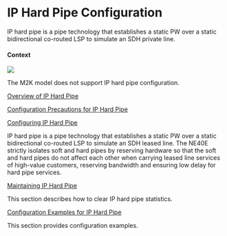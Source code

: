 IP Hard Pipe Configuration
==========================

IP hard pipe is a pipe technology that establishes a static PW over a static bidirectional co-routed LSP to simulate an SDH private line.

#### Context

![](../../../../public_sys-resources/note_3.0-en-us.png) 

The M2K model does not support IP hard pipe configuration.



[Overview of IP Hard Pipe](../../../../software/nev8r10_vrpv8r16/user/vrp/dc_vrp_cfg_ip-hard-pipe_0002.html)



[Configuration Precautions for IP Hard Pipe](../../../../software/nev8r10_vrpv8r16/user/spec/IP_Hard_Pipe_limitation.html)



[Configuring IP Hard Pipe](../../../../software/nev8r10_vrpv8r16/user/vrp/dc_vrp_cfg_ip-hard-pipe_0004.html)

IP hard pipe is a pipe technology that establishes a static PW over a static bidirectional co-routed LSP to simulate an SDH leased line. The NE40E strictly isolates soft and hard pipes by reserving hardware so that the soft and hard pipes do not affect each other when carrying leased line services of high-value customers, reserving bandwidth and ensuring low delay for hard pipe services.

[Maintaining IP Hard Pipe](../../../../software/nev8r10_vrpv8r16/user/ne/dc_ne_cfg_ip-hard-pipe_0003.html)

This section describes how to clear IP hard pipe statistics.

[Configuration Examples for IP Hard Pipe](../../../../software/nev8r10_vrpv8r16/user/vrp/dc_vrp_cfg_ip-hard-pipe_0007.html)

This section provides configuration examples.